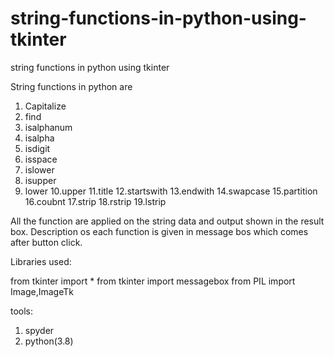 # string-functions-in-python-using-tkinter
string functions in python using tkinter

String functions in python are
1. Capitalize
2. find
3. isalphanum
4. isalpha
5. isdigit
6. isspace
7. islower
8. isupper
9. lower
10.upper
11.title
12.startswith
13.endwith
14.swapcase
15.partition
16.coubnt
17.strip
18.rstrip
19.lstrip

All the function are applied on the string data and output shown in the result box.
Description os each function is given in message bos which comes after button click.

Libraries used:

from tkinter import *
from tkinter import messagebox
from PIL import Image,ImageTk

tools:
1. spyder
2. python(3.8)
